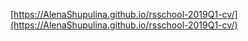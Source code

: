 [https://AlenaShupulina.github.io/rsschool-2019Q1-cv/](https://AlenaShupulina.github.io/rsschool-2019Q1-cv/)
